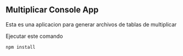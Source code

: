 ## Multiplicar Console App

Esta es una aplicacion para generar archivos de tablas de multiplicar

Ejecutar este comando

```
npm install
```


